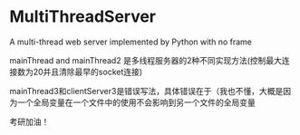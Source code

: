 # MultiThreadServer
A multi-thread web server implemented by Python with no frame

mainThread and mainThread2 是多线程服务器的2种不同实现方法(控制最大连接数为20并且清除最早的socket连接)

mainThread3和clientServer3是错误写法，具体错误在于（我也不懂，大概是因为一个全局变量在一个文件中的使用不会影响到另一个文件的全局变量

考研加油！
